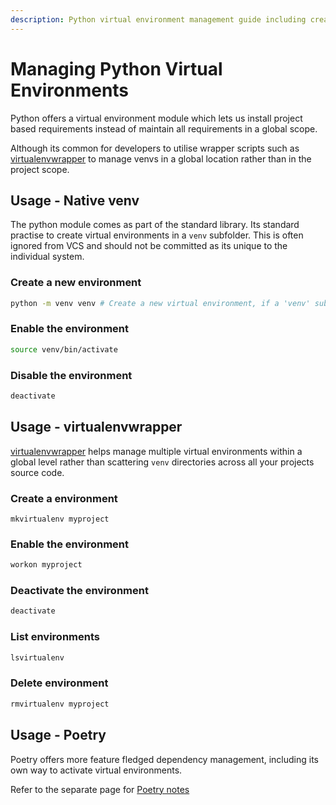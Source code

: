 ```yaml
---
description: Python virtual environment management guide including creation, activation, and best practices for project isolation.
---
```

# Managing Python Virtual Environments

Python offers a virtual environment module which lets us install project based requirements instead of maintain all requirements in a global scope.

Although its common for developers to utilise wrapper scripts such as [virtualenvwrapper](https://github.com/python-virtualenvwrapper/virtualenvwrapper) to manage venvs in a global location rather than in the project scope.


## Usage - Native venv

The python module comes as part of the standard library. Its standard practise to create virtual environments in a `venv` subfolder. This is often ignored from VCS and should not be committed as its unique to the individual system.

### Create a new environment
```sh
python -m venv venv # Create a new virtual environment, if a 'venv' subfolder
```

### Enable the environment
```sh
source venv/bin/activate
```

### Disable the environment
```sh
deactivate
```

## Usage - virtualenvwrapper

[virtualenvwrapper](https://github.com/python-virtualenvwrapper/virtualenvwrapper) helps manage multiple virtual environments within a global level rather than scattering `venv` directories across all your projects source code.

### Create a environment
```
mkvirtualenv myproject
```

### Enable the environment
```sh
workon myproject
```

### Deactivate the environment
```sh
deactivate
```

### List environments
```sh
lsvirtualenv
```

### Delete environment
```sh
rmvirtualenv myproject
```

## Usage - Poetry

Poetry offers more feature fledged dependency management, including its own way to activate virtual environments. 

Refer to the separate page for [Poetry notes](poetry.md)
